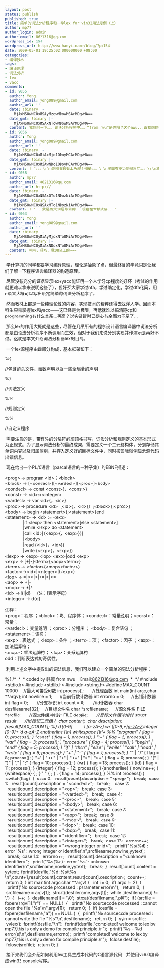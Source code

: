 ```yaml
---
layout: post
status: publish
published: true
title: 简单的词法分析程序和一种lex for win32用法示例（上）
author: mp77
author_login: admin
author_email: 8621316@qq.com
wordpress_id: 154
wordpress_url: http://www.hanyi.name/blog/?p=154
date: 2009-05-01 19:25:02.000000000 +08:00
categories:
- 编译技术
tags:
- 编译原理
- 词法分析
- lex
- yacc
comments:
- id: 9055
  author: Yong
  author_email: yong089@gmail.com
  author_url: ''
  date: !binary |-
    MjAxMS0wNC0xMSAyMzowMDowMSArMDgwMA==
  date_gmt: !binary |-
    MjAxMS0wNC0xMSAxNTowMDowMSArMDgwMA==
  content: 我想问一下。。。词法分析程序中。。。“from nwu”是你吗？这个nwu...跟我想的是不是一样。。。难道这么巧。。。
- id: 9056
  author: Yong
  author_email: yong089@gmail.com
  author_url: ''
  date: !binary |-
    MjAxMS0wNC0xMiAxMjo1ODoyMCArMDgwMA==
  date_gmt: !binary |-
    MjAxMS0wNC0xMiAwNDo1ODoyMCArMDgwMA==
  content: ! "。。。\r\n刚刚看到右上角那个相册。。。\r\n里面有多功能报告厅。。。\r\n还有一张合照？貌似里面有ZJF？还有一个雷什么的？忘记了~~\r\n原来这么巧啊。。。\r\n嗯~~学长好~~~"
- id: 9058
  author: mp77
  author_email: 8621316@qq.com
  author_url: http://
  date: !binary |-
    MjAxMS0wNC0xNSAxOTo1NDozNiArMDgwMA==
  date_gmt: !binary |-
    MjAxMS0wNC0xNSAxMTo1NDozNiArMDgwMA==
  content: ! '...我是西大10届毕业的...现在在本校读研...'
- id: 9063
  author: Yong
  author_email: yong089@gmail.com
  author_url: ''
  date: !binary |-
    MjAxMS0wNC0yMiAyMjoxNTo0MiArMDgwMA==
  date_gmt: !binary |-
    MjAxMS0wNC0yMiAxNDoxNTo0MiArMDgwMA==
  content: 呵呵，好巧，我08软工的~~~
---
```

 学计算机的同学都要学习编译原理，理论是抽象了点，但最终目的毕竟只是让我们了解一下程序语言编译器的构造原理。

 尽管没有充分的证据显示lex+yacc能证明一个人学习cp程度的好坏（考试的作用就更难以拿来说明这些了），但好歹大家学过nfa，学过确定化，学过dfa化简，用c语言大概可以写出设定简单的词法分析程序了。

 然而教材上都是一些纯理论性的内容，实现技术的精粹还得去找洋人学。因而本科生只需掌握lex和yacc——这已经是为极限，再低就难以搞清楚cp和programming有什么关系...再高？说实话暂时已是心有余而力不足了...

 那么lex的作用大概就是这些，尽管在几乎所有的程序设计语言编译器中词法分析都是由语法分析程序不断调用而生效，但对于我们来说分别实现并作演示是再好不过。这就是本文介绍词法分析器lex的目的。

 一个lex源程序由四部分构成，基本框架如下：

%{

//包含的头文件、函数声明以及一些全局量的声明

%}

//词法定义

%%

//规则定义

%%

//自定义程序

 需要注意的是，带有%的分隔符必须顶格书写，词法分析和规则定义的基本形式为正规式。为了显示词法分析的最终成果，需要定义一个二元结构体，分别存储其单词内容以及归属类别，并存入定义好的目标文件中，同时按国际惯例显示源代码出错信息。

 现在给出一个PL/0语言（pascal语言的一种子集）的EBNF描述：
<p style="margin: 0cm 0cm 0pt; tab-stops: 45.8pt 91.6pt 137.4pt 183.2pt 229.0pt 274.8pt 320.6pt 366.4pt 412.2pt 458.0pt 503.8pt 549.6pt 595.4pt 641.2pt 687.0pt 732.8pt; mso-pagination: widow-orphan;">&lt;prog&gt; → program &lt;id&gt;；&lt;block&gt;</p>
<p style="margin: 0cm 0cm 0pt; tab-stops: 45.8pt 91.6pt 137.4pt 183.2pt 229.0pt 274.8pt 320.6pt 366.4pt 412.2pt 458.0pt 503.8pt 549.6pt 595.4pt 641.2pt 687.0pt 732.8pt; mso-pagination: widow-orphan;">&lt;block&gt; → [&lt;condecl&gt;][&lt;vardecl&gt;][&lt;proc&gt;]&lt;body&gt;</p>
<p style="margin: 0cm 0cm 0pt; tab-stops: 45.8pt 91.6pt 137.4pt 183.2pt 229.0pt 274.8pt 320.6pt 366.4pt 412.2pt 458.0pt 503.8pt 549.6pt 595.4pt 641.2pt 687.0pt 732.8pt; mso-pagination: widow-orphan;">&lt;condecl&gt; → const &lt;const&gt;{，&lt;const&gt;}</p>
<p style="margin: 0cm 0cm 0pt; tab-stops: 45.8pt 91.6pt 137.4pt 183.2pt 229.0pt 274.8pt 320.6pt 366.4pt 412.2pt 458.0pt 503.8pt 549.6pt 595.4pt 641.2pt 687.0pt 732.8pt; mso-pagination: widow-orphan;">&lt;const&gt; → &lt;id&gt;:=&lt;integer&gt;</p>
<p style="margin: 0cm 0cm 0pt; tab-stops: 45.8pt 91.6pt 137.4pt 183.2pt 229.0pt 274.8pt 320.6pt 366.4pt 412.2pt 458.0pt 503.8pt 549.6pt 595.4pt 641.2pt 687.0pt 732.8pt; mso-pagination: widow-orphan;">&lt;vardecl&gt; → var &lt;id&gt;{，&lt;id&gt;}</p>
<p style="margin: 0cm 0cm 0pt; tab-stops: 45.8pt 91.6pt 137.4pt 183.2pt 229.0pt 274.8pt 320.6pt 366.4pt 412.2pt 458.0pt 503.8pt 549.6pt 595.4pt 641.2pt 687.0pt 732.8pt; mso-pagination: widow-orphan;">&lt;proc&gt; → procedure &lt;id&gt;（&lt;id&gt;{，&lt;id&gt;}）;&lt;block&gt;{;&lt;proc&gt;}</p>
<p style="margin: 0cm 0cm 0pt; tab-stops: 45.8pt 91.6pt 137.4pt 183.2pt 229.0pt 274.8pt 320.6pt 366.4pt 412.2pt 458.0pt 503.8pt 549.6pt 595.4pt 641.2pt 687.0pt 732.8pt; mso-pagination: widow-orphan;">&lt;body&gt; → begin &lt;statement&gt;{;&lt;statement&gt;}end</p>
<p style="margin: 0cm 0cm 0pt; tab-stops: 45.8pt 91.6pt 137.4pt 183.2pt 229.0pt 274.8pt 320.6pt 366.4pt 412.2pt 458.0pt 503.8pt 549.6pt 595.4pt 641.2pt 687.0pt 732.8pt; mso-pagination: widow-orphan;">&lt;statement&gt; → &lt;id&gt; := &lt;exp&gt;</p>
<p style="margin: 0cm 0cm 0pt; tab-stops: 45.8pt 91.6pt 137.4pt 183.2pt 229.0pt 274.8pt 320.6pt 366.4pt 412.2pt 458.0pt 503.8pt 549.6pt 595.4pt 641.2pt 687.0pt 732.8pt; mso-pagination: widow-orphan;">               |if &lt;lexp&gt; then &lt;statement&gt;[else &lt;statement&gt;]</p>
<p style="margin: 0cm 0cm 0pt; tab-stops: 45.8pt 91.6pt 137.4pt 183.2pt 229.0pt 274.8pt 320.6pt 366.4pt 412.2pt 458.0pt 503.8pt 549.6pt 595.4pt 641.2pt 687.0pt 732.8pt; mso-pagination: widow-orphan;">               |while &lt;lexp&gt; do &lt;statement&gt;</p>
<p style="margin: 0cm 0cm 0pt; tab-stops: 45.8pt 91.6pt 137.4pt 183.2pt 229.0pt 274.8pt 320.6pt 366.4pt 412.2pt 458.0pt 503.8pt 549.6pt 595.4pt 641.2pt 687.0pt 732.8pt; mso-pagination: widow-orphan;">               |call &lt;id&gt;[（&lt;exp&gt;{，&lt;exp&gt;}）]</p>
<p style="margin: 0cm 0cm 0pt; tab-stops: 45.8pt 91.6pt 137.4pt 183.2pt 229.0pt 274.8pt 320.6pt 366.4pt 412.2pt 458.0pt 503.8pt 549.6pt 595.4pt 641.2pt 687.0pt 732.8pt; mso-pagination: widow-orphan;">               |&lt;body&gt;</p>
<p style="margin: 0cm 0cm 0pt; tab-stops: 45.8pt 91.6pt 137.4pt 183.2pt 229.0pt 274.8pt 320.6pt 366.4pt 412.2pt 458.0pt 503.8pt 549.6pt 595.4pt 641.2pt 687.0pt 732.8pt; mso-pagination: widow-orphan;">               |read (&lt;id&gt;{，&lt;id&gt;})</p>
<p style="margin: 0cm 0cm 0pt; tab-stops: 45.8pt 91.6pt 137.4pt 183.2pt 229.0pt 274.8pt 320.6pt 366.4pt 412.2pt 458.0pt 503.8pt 549.6pt 595.4pt 641.2pt 687.0pt 732.8pt; mso-pagination: widow-orphan;">               |write (&lt;exp&gt;{，&lt;exp&gt;})</p>
<p style="margin: 0cm 0cm 0pt; tab-stops: 45.8pt 91.6pt 137.4pt 183.2pt 229.0pt 274.8pt 320.6pt 366.4pt 412.2pt 458.0pt 503.8pt 549.6pt 595.4pt 641.2pt 687.0pt 732.8pt; mso-pagination: widow-orphan;">&lt;lexp&gt; → &lt;exp&gt; &lt;lop&gt; &lt;exp&gt;|odd &lt;exp&gt;</p>
<p style="margin: 0cm 0cm 0pt; tab-stops: 45.8pt 91.6pt 137.4pt 183.2pt 229.0pt 274.8pt 320.6pt 366.4pt 412.2pt 458.0pt 503.8pt 549.6pt 595.4pt 641.2pt 687.0pt 732.8pt; mso-pagination: widow-orphan;">&lt;exp&gt; → [+|-]&lt;term&gt;{&lt;aop&gt;&lt;term&gt;}</p>
<p style="margin: 0cm 0cm 0pt; tab-stops: 45.8pt 91.6pt 137.4pt 183.2pt 229.0pt 274.8pt 320.6pt 366.4pt 412.2pt 458.0pt 503.8pt 549.6pt 595.4pt 641.2pt 687.0pt 732.8pt; mso-pagination: widow-orphan;">&lt;term&gt; → &lt;factor&gt;{&lt;mop&gt;&lt;factor&gt;}</p>
<p style="margin: 0cm 0cm 0pt; tab-stops: 45.8pt 91.6pt 137.4pt 183.2pt 229.0pt 274.8pt 320.6pt 366.4pt 412.2pt 458.0pt 503.8pt 549.6pt 595.4pt 641.2pt 687.0pt 732.8pt; mso-pagination: widow-orphan;">&lt;factor&gt;→&lt;id&gt;|&lt;integer&gt;|(&lt;exp&gt;)</p>
<p style="margin: 0cm 0cm 0pt; tab-stops: 45.8pt 91.6pt 137.4pt 183.2pt 229.0pt 274.8pt 320.6pt 366.4pt 412.2pt 458.0pt 503.8pt 549.6pt 595.4pt 641.2pt 687.0pt 732.8pt; mso-pagination: widow-orphan;">&lt;lop&gt; → =|&lt;&gt;|&lt;|&lt;=|&gt;|&gt;=</p>
<p style="margin: 0cm 0cm 0pt; tab-stops: 45.8pt 91.6pt 137.4pt 183.2pt 229.0pt 274.8pt 320.6pt 366.4pt 412.2pt 458.0pt 503.8pt 549.6pt 595.4pt 641.2pt 687.0pt 732.8pt; mso-pagination: widow-orphan;">&lt;aop&gt; → +|-</p>
<p style="margin: 0cm 0cm 0pt; tab-stops: 45.8pt 91.6pt 137.4pt 183.2pt 229.0pt 274.8pt 320.6pt 366.4pt 412.2pt 458.0pt 503.8pt 549.6pt 595.4pt 641.2pt 687.0pt 732.8pt; mso-pagination: widow-orphan;">&lt;mop&gt; → *|/</p>
<p style="margin: 0cm 0cm 0pt; tab-stops: 45.8pt 91.6pt 137.4pt 183.2pt 229.0pt 274.8pt 320.6pt 366.4pt 412.2pt 458.0pt 503.8pt 549.6pt 595.4pt 641.2pt 687.0pt 732.8pt; mso-pagination: widow-orphan;">&lt;id&gt; → l{l|d}   （注：l表示字母）</p>
<p style="margin: 0cm 0cm 0pt; tab-stops: 45.8pt 91.6pt 137.4pt 183.2pt 229.0pt 274.8pt 320.6pt 366.4pt 412.2pt 458.0pt 503.8pt 549.6pt 595.4pt 641.2pt 687.0pt 732.8pt; mso-pagination: widow-orphan;">&lt;integer&gt; → d{d} </p>
<p style="margin: 0cm 0cm 0pt; tab-stops: 45.8pt 91.6pt 137.4pt 183.2pt 229.0pt 274.8pt 320.6pt 366.4pt 412.2pt 458.0pt 503.8pt 549.6pt 595.4pt 641.2pt 687.0pt 732.8pt; mso-pagination: widow-orphan;"> </p>
<p style="margin: 0cm 0cm 0pt; mso-pagination: widow-orphan;">注释：</p>
<p style="margin: 0cm 0cm 0pt; tab-stops: 45.8pt 91.6pt 137.4pt 183.2pt 229.0pt 274.8pt 320.6pt 366.4pt 412.2pt 458.0pt 503.8pt 549.6pt 595.4pt 641.2pt 687.0pt 732.8pt; mso-pagination: widow-orphan;">&lt;prog&gt;：程序 ；&lt;block&gt;：块、程序体 ；&lt;condecl&gt;：常量说明；&lt;const&gt;：常量；</p>
<p style="margin: 0cm 0cm 0pt; tab-stops: 45.8pt 91.6pt 137.4pt 183.2pt 229.0pt 274.8pt 320.6pt 366.4pt 412.2pt 458.0pt 503.8pt 549.6pt 595.4pt 641.2pt 687.0pt 732.8pt; mso-pagination: widow-orphan;">&lt;vardecl&gt;：变量说明 ；&lt;proc&gt;：分程序 ； &lt;body&gt;：复合语句 ；&lt;statement&gt;：语句；</p>
<p style="margin: 0cm 0cm 0pt; tab-stops: 45.8pt 91.6pt 137.4pt 183.2pt 229.0pt 274.8pt 320.6pt 366.4pt 412.2pt 458.0pt 503.8pt 549.6pt 595.4pt 641.2pt 687.0pt 732.8pt; mso-pagination: widow-orphan;">&lt;exp&gt;：表达式 ；&lt;lexp&gt;：条件 ；&lt;term&gt;：项； &lt;factor&gt;：因子 ；&lt;aop&gt;：加法运算符；</p>
<p style="margin: 0cm 0cm 0pt; tab-stops: 45.8pt 91.6pt 137.4pt 183.2pt 229.0pt 274.8pt 320.6pt 366.4pt 412.2pt 458.0pt 503.8pt 549.6pt 595.4pt 641.2pt 687.0pt 732.8pt; mso-pagination: widow-orphan;">&lt;mop&gt;：乘法运算符； &lt;lop&gt;：关系运算符</p>
<p style="margin: 0cm 0cm 0pt; tab-stops: 45.8pt 91.6pt 137.4pt 183.2pt 229.0pt 274.8pt 320.6pt 366.4pt 412.2pt 458.0pt 503.8pt 549.6pt 595.4pt 641.2pt 687.0pt 732.8pt; mso-pagination: widow-orphan;">odd：判断表达式的奇偶性。</p>

 利用上述文字中提取出的词法信息，我们可以建立一个简单的词法分析程序：

%{
/*
 *
 * coded by 韩翼 from nwu    Email:8621316@qq.com
 *
 */
#include &lt;stdio.h&gt;
#include &lt;stdlib.h&gt;
#include &lt;string.h&gt;
#define MAX_COUNT 10000     //最大可接受id数
int process();       //处理函数
int main(int argc,char **argv);
int nowline = 1;      //当前行数计数器
int errorno = 0;      //出错计数器
int flag = 0;       //分支标识
int count = 0;       //id计数器
char desfilename[32];     //目标文件名
char *srcfilename;      //源文件名
FILE *srcfile;       //源文件缓冲指针
FILE *desfile;       //目标文件缓冲指针
struct result       //id标记二元组
{
 char *content;
 char *description;
}result[MAX_COUNT];
%}
d [0-9]         
l [a-zA-Z]
wr ([0-9]+)[a-zA-Z]([a-zA-Z]|[0-9])*
integer [0-9]+
id [a-zA-Z]([a-zA-Z]|[0-9])*
anotherline [\n]
whitespace [\t]+
%%
"program" { flag = 0; process(); }
"const" { flag = 1; process(); }
":=" { flag = 2; process(); }
"var" { flag = 3; process(); }
"procedure" { flag = 4; process(); }
"begin" |
"end" { flag = 5; process(); }
"if" |
"then" |
"else" |
"while" |
"call" |
"read" |
"write" { flag = 6; process(); }
"+" |
"-" { flag = 7; process(); }
"*" |
"/" { flag = 8; process(); }
"=" |
"&lt;&gt;" |
"&lt;" |
"&lt;=" |
"&gt;" |
"&gt;=" { flag = 9; process(); }
"(" |
")" |
"," |
";" { flag = 10; process(); }
{wr} { flag = 13; process(); }
{id} { flag = 11; process(); }
{integer} { flag = 12; process(); }
{anotherline} { nowline++; }
{whitespace} { ; }
" " { ; }
. { flag = 14; process(); }
%%
int process()
{
 switch(flag)
 {
 case 0:
  result[count].description = "&lt;prog&gt;";
  break;
 case 1:
  result[count].description = "&lt;condecl&gt;";
  break;  
 case 2:
  result[count].description = "&lt;op&gt;";
  break;
 case 3:
  result[count].description = "&lt;vardecl&gt;";
  break;
 case 4:
  result[count].description = "&lt;proc&gt;";
  break;
 case 5:
  result[count].description = "&lt;body&gt;";
  break;
 case 6:
  result[count].description = "&lt;statement&gt;";
  break;
 case 7:
  result[count].description = "&lt;aop&gt;";
  break;
 case 8:
  result[count].description = "&lt;mop&gt;";
  break;
 case 9:
  result[count].description = "&lt;lop&gt;";
  break;
 case 10:
  result[count].description = "&lt;bop&gt;";
  break;
 case 11:
  result[count].description = "&lt;identifier&gt;";
  break;
 case 12:
  result[count].description = "&lt;integer&gt;";
  break;
 case 13:
  errorno++;
  result[count].description = "&lt;wrong integer or id&gt;";
  printf("%s(%d) : error '%s' : wrong integer or identifier\n",srcfilename,nowline,yytext);
  break;
 case 14:
  errorno++;
  result[count].description = "&lt;unknown identifier&gt;";
  printf("%s(%d) : error '%s' : unknown identifier\n",srcfilename,nowline,yytext);
  break;
 }
 result[count].content = yytext;
 fprintf(desfile,"%d: %s\t%s \n",count+1,result[count].content,result[count].description);
 count++;
 return 0;
}
int main(int argc,char **argv)
{ 
 int i = 0;
 if( argc != 2)
 {
  printf("No sourcecode processed : parameter error\n");
  return 0;
 }
 srcfilename = argv[1];
 strcat(desfilename,argv[1]);
 while (desfilename[i] != '.')
 {
  i++;
 }
 desfilename[i] = '\0';
 strcat(desfilename,".pl0");
 if( (srcfile = fopen(argv[1],"r")) == NULL )
 {
  printf("No sourcecode processed : cannot open the file \"%s\"\n",argv[1]);
  return 0;
 }
 if( (desfile = fopen(desfilename,"a")) == NULL )
 {
  printf("No sourcecode processed : cannot write the file \"%s\"\n",desfilename);
  return 0;
 }
 yyin = srcfile;
 yylex();
 fprintf(desfile,"\n");
 fprintf(desfile,"completed! welcome to lex by mp77,this is only a demo for compile principle.\n");
 printf("%s - %d error(s)\n",desfilename,errorno);
 printf("completed! welcome to lex by mp77,this is only a demo for compile principle.\n");
 fclose(desfile);
 fclose(srcfile);
 return 0;
}

 接下来我们会介绍如何利用lex工具生成本代码的C语言源代码，并使用vc6.0编译成win32 console程序。
